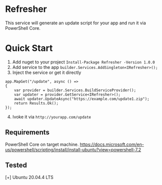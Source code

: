 # Refresher
This service will generate an update script for your app and run it via PowerShell Core.

# Quick Start
1. Add nuget to your project
`Install-Package Refresher -Version 1.0.0`
2. Add service to the app
`builder.Services.AddSingleton<IRefresher>();`
3. Inject the service or get it directly
```
app.MapGet("/update", async () =>
{
    var provider = builder.Services.BuildServiceProvider();
    var updater = provider.GetService<IRefresher>();
    await updater.UpdateAsync("https://example.com/update1.zip");
    return Results.Ok();
});
```
4. Ivoke it via `http://yourapp.com/update`

## Requirements
PowerShell Core on target machine.
https://docs.microsoft.com/en-us/powershell/scripting/install/install-ubuntu?view=powershell-7.2

## Tested
[+] Ubuntu 20.04.4 LTS
